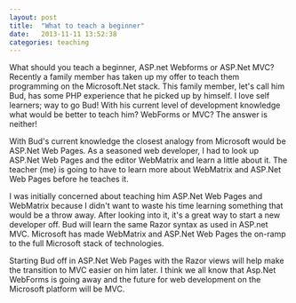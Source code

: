 ```yaml
---
layout: post
title:  "What to teach a beginner"
date:   2013-11-11 13:52:38
categories: teaching
---
```


What should you teach a beginner, ASP.net Webforms or ASP.Net MVC? Recently a family member has taken up my offer to teach them programming on the Microsoft.Net stack. This family member, let's call him Bud, has some PHP experience that he picked up by himself. I love self learners; way to go Bud! With his current level of development knowledge what would be better to teach him? WebForms or MVC? The answer is neither!

With Bud's current knowledge the closest analogy from Microsoft would be ASP.Net Web Pages. As a seasoned web developer, I had to look up ASP.Net Web Pages and the editor WebMatrix and learn a little about it. The teacher (me) is going to have to learn more about WebMatrix and ASP.Net Web Pages before he teaches it.

I was initially concerned about teaching him ASP.Net Web Pages and WebMatrix because I didn't want to waste his time learning something that would be a throw away. After looking into it, it's a great way to start a new developer off. Bud will learn the same Razor syntax as used in ASP.net MVC. Microsoft has made WebMatrix and ASP.Net Web Pages the on-ramp to the full Microsoft stack of technologies. 

Starting Bud off in ASP.Net Web Pages with the Razor views will help make the transition to MVC easier on him later. I think we all know that Asp.Net WebForms is going away and the future for web development on the Microsoft platform will be MVC.